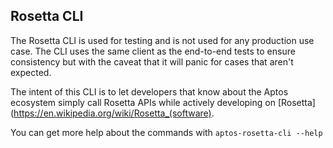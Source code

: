 ## Rosetta CLI

The Rosetta CLI is used for testing and is not used for any production use case.  The CLI uses the same client as the end-to-end tests to ensure consistency but with the caveat that it will panic for cases that aren't expected.

The intent of this CLI is to let developers that know about the Aptos ecosystem simply call Rosetta APIs while actively developing on [Rosetta](https://en.wikipedia.org/wiki/Rosetta_(software).

You can get more help about the commands with `aptos-rosetta-cli --help`
